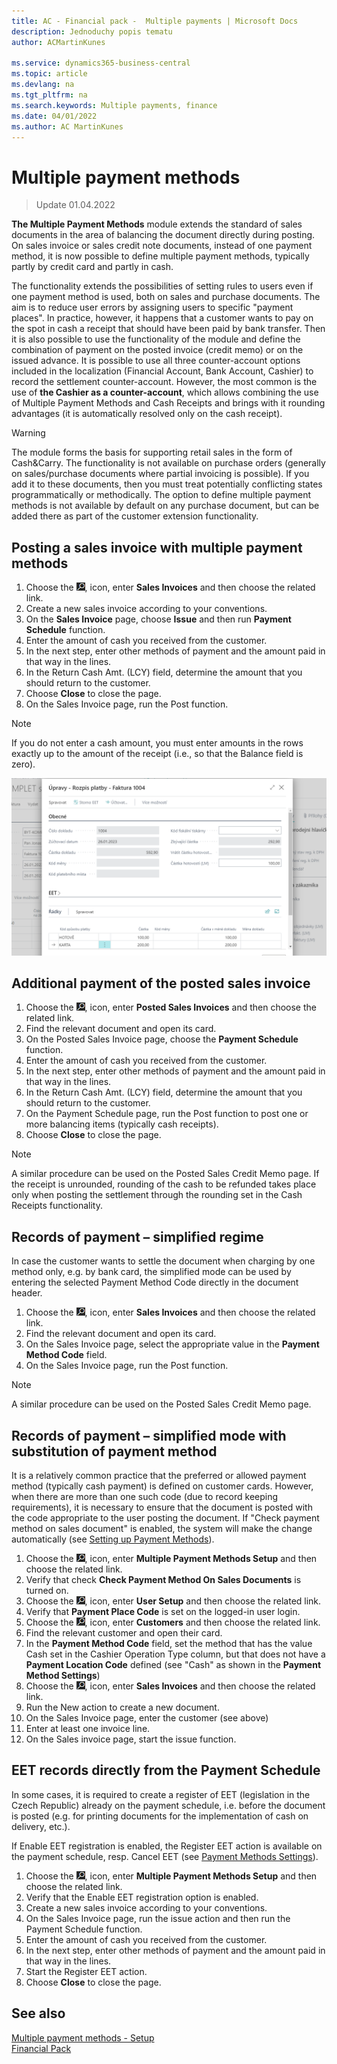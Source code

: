 ```yaml
---
title: AC - Financial pack -  Multiple payments | Microsoft Docs
description: Jednoduchy popis tematu
author: ACMartinKunes

ms.service: dynamics365-business-central
ms.topic: article
ms.devlang: na
ms.tgt_pltfrm: na
ms.search.keywords: Multiple payments, finance 
ms.date: 04/01/2022
ms.author: AC MartinKunes
---
```

# Multiple payment methods
> Update 01.04.2022

**The Multiple Payment Methods** module extends the standard of sales documents in the area of balancing the document directly during posting.
On sales invoice or sales credit note documents, instead of one payment method, it is now possible to define multiple payment methods, typically partly by credit card and partly in cash.

The functionality extends the possibilities of setting rules to users even if one payment method is used, both on sales and purchase documents. The aim is to reduce user errors by assigning users to specific "payment places".
In practice, however, it happens that a customer wants to pay on the spot in cash a receipt that should have been paid by bank transfer. Then it is also possible to use the functionality of the module and define the combination of payment on the posted invoice (credit memo) or on the issued advance.
It is possible to use all three counter-account options included in the localization (Financial Account, Bank Account, Cashier) to record the settlement counter-account. However, the most common is the use of **the Cashier as a counter-account**, which allows combining the use of Multiple Payment Methods and Cash Receipts and brings with it rounding advantages (it is automatically resolved only on the cash receipt).

> [!WARNING]
> The module forms the basis for supporting retail sales in the form of Cash&Carry. The functionality is not available on purchase orders (generally on sales/purchase documents where partial invoicing is possible). If you add it to these documents, then you must treat potentially conflicting states programmatically or methodically.
> The option to define multiple payment methods is not available by default on any purchase document, but can be added there as part of the customer extension functionality.


## Posting a sales invoice with multiple payment methods

1. Choose the ![Lightbulb that opens the Tell Me feature.](media/ui-search/search_small.png "Tell me what you want to do"), icon, enter **Sales Invoices** and then choose the related link.
2. Create a new sales invoice according to your conventions.
3. On the **Sales Invoice** page, choose **Issue** and then run **Payment Schedule** function.
4. Enter the amount of cash you received from the customer.
5. In the next step, enter other methods of payment and the amount paid in that way in the lines.
6. In the Return Cash Amt. (LCY) field, determine the amount that you should return to the customer.
7. Choose **Close** to close the page.
8. On the Sales Invoice page, run the Post function.

> [!NOTE]
> If you do not enter a cash amount, you must enter amounts in the rows exactly up to the amount of the receipt (i.e., so that the Balance field is zero).

![Payment Schedule](media/multiple_payment_methods_payment.png)

## Additional payment of the posted sales invoice
1. Choose the ![Lightbulb that opens the Tell Me feature.](media/ui-search/search_small.png "Tell me what you want to do"), icon, enter **Posted Sales Invoices** and then choose the related link.
2. Find the relevant document and open its card.
3. On the Posted Sales Invoice page, choose the **Payment Schedule** function.
4. Enter the amount of cash you received from the customer.
5. In the next step, enter other methods of payment and the amount paid in that way in the lines.
6. In the Return Cash Amt. (LCY) field, determine the amount that you should return to the customer.
7. On the Payment Schedule page, run the Post function to post one or more balancing items (typically cash receipts).
8. Choose **Close** to close the page.

> [!NOTE]
> A similar procedure can be used on the Posted Sales Credit Memo page.
> If the receipt is unrounded, rounding of the cash to be refunded takes place only when posting the settlement through the rounding set in the Cash Receipts functionality.

## Records of payment – simplified regime

In case the customer wants to settle the document when charging by one method only, e.g. by bank card, the simplified mode can be used by entering the selected Payment Method Code directly in the document header.

1. Choose the ![Lightbulb that opens the Tell Me feature.](media/ui-search/search_small.png "Tell me what you want to do"), icon, enter **Sales Invoices** and then choose the related link.
2. Find the relevant document and open its card.
3. On the Sales Invoice page, select the appropriate value in the **Payment Method Code** field.
4. On the Sales Invoice page, run the Post function.

> [!NOTE]
> A similar procedure can be used on the Posted Sales Credit Memo page.

## Records of payment – simplified mode with substitution of payment method

It is a relatively common practice that the preferred or allowed payment method (typically cash payment) is defined on customer cards. However, when there are more than one such code (due to record keeping requirements), it is necessary to ensure that the document is posted with the code appropriate to the user posting the document. If "Check payment method on sales document" is enabled, the system will make the change automatically (see [Setting up Payment Methods](http://muj.autocont.cz/docs/cs-cz/d365businesscentral/FinancialPack/multiple-payment-methods-setup.html#nastaven%C3%AD-zp%C5%AFsob%C5%AF-platby)).


1. Choose the ![Lightbulb that opens the Tell Me feature.](media/ui-search/search_small.png "Tell me what you want to do"), icon, enter **Multiple Payment Methods Setup** and then choose the related link.
2. Verify that check **Check Payment Method On Sales Documents** is turned on.
3. Choose the ![Lightbulb that opens the Tell Me feature.](media/ui-search/search_small.png "Tell me what you want to do"), icon, enter **User Setup** and then choose the related link.
4. Verify that **Payment Place Code** is set on the logged-in user login.
5. Choose the ![Lightbulb that opens the Tell Me feature.](media/ui-search/search_small.png "Tell me what you want to do"), icon, enter **Customers** and then choose the related link.
6. Find the relevant customer and open their card.
7. In the **Payment Method Code** field, set the method that has the value Cash set in the Cashier Operation Type column, but that does not have a **Payment Location Code** defined (see "Cash" as shown in the **Payment Method Settings**)
7. Choose the ![Lightbulb that opens the Tell Me feature.](media/ui-search/search_small.png "Tell me what you want to do"), icon, enter **Sales Invoices** and then choose the related link.
9. Run the New action to create a new document.
10. On the Sales Invoice page, enter the customer (see above)
11. Enter at least one invoice line.
12. On the Sales invoice page, start the issue function.


## EET records directly from the Payment Schedule

In some cases, it is required to create a register of EET (legislation in the Czech Republic) already on the payment schedule, i.e. before the document is posted (e.g. for printing documents for the implementation of cash on delivery, etc.).

If Enable EET registration is enabled, the Register EET action is available on the payment schedule, resp. Cancel EET (see [Payment Methods Settings](http://muj.autocont.cz/docs/cs-cz/d365businesscentral/FinancialPack/multiple-payment-methods-setup.html#nastaven%C3%AD-zp%C5%AFsob%C5%AF-platby)).

1. Choose the ![Lightbulb that opens the Tell Me feature.](media/ui-search/search_small.png "Tell me what you want to do"), icon, enter **Multiple Payment Methods Setup** and then choose the related link.
2. Verify that the Enable EET registration option is enabled.
3. Create a new sales invoice according to your conventions.
4. On the Sales Invoice page, run the issue action and then run the Payment Schedule function.
5. Enter the amount of cash you received from the customer.
6. In the next step, enter other methods of payment and the amount paid in that way in the lines.
7. Start the Register EET action.
8. Choose **Close** to close the page.


## See also

[Multiple payment methods - Setup](multiple-payment-methods-setup.md)  
[Financial Pack](finance-pack.md)
